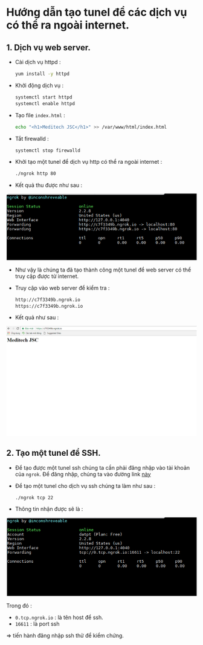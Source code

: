 # Hướng dẫn tạo tunel để các dịch vụ có thể ra ngoài internet.

## 1. Dịch vụ web server.

- Cài dịch vụ httpd :

    ```sh
    yum install -y httpd
    ```

- Khởi động dịch vụ :

    ```sh
    systemctl start httpd
    systemctl enable httpd
    ```

- Tạo file `index.html` :

    ```sh
    echo "<h1>Meditech JSC</h1>" >> /var/www/html/index.html
    ```

- Tắt firewalld :

    ```sh
    systemctl stop firewalld
    ```

- Khởi tạo một tunel để dịch vụ http có thể ra ngoài internet :

    ```sh
    ./ngrok http 80
    ```

- Kết quả thu được như sau :

![ngrok-http](/images/ngrok-http.png)

- Như vậy là chúng ta đã tạo thành công một tunel để web server có thể truy cập được từ internet.

- Truy cập vào web server để kiểm tra :

    ```sh
    http://c7f3349b.ngrok.io
    https://c7f3349b.ngrok.io
    ```

- Kết quả như sau :

![test-http](/images/test-http.png)


## 2. Tạo một tunel để SSH.

- Để tạo được một tunel ssh chúng ta cần phải đăng nhập vào tài khoản của `ngrok`. Để đăng nhập, chúng ta vào đường link [này](https://dashboard.ngrok.com)

- Để tạo một tunel cho dịch vụ ssh chúng ta làm như sau :

    ```sh
    ./ngrok tcp 22
    ```

- Thông tin nhận được sẽ là :

![ngrok-ssh](/images/ngrok-ssh.png)

Trong đó :

- `0.tcp.ngrok.io` : là tên host để ssh.
- `16611` : là port ssh

=> tiến hành đăng nhập ssh thử để kiểm chứng.